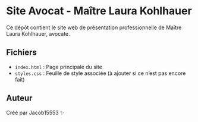 # Site Avocat - Maître Laura Kohlhauer

Ce dépôt contient le site web de présentation professionnelle de Maître Laura Kohlhauer, avocate.

## Fichiers

- `index.html` : Page principale du site
- `styles.css` : Feuille de style associée (à ajouter si ce n’est pas encore fait)

## Auteur

Créé par Jacob15553 ✨
